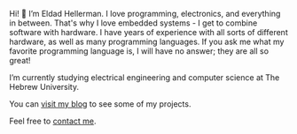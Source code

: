 Hi! 👋 I’m Eldad Hellerman.
I love programming, electronics, and everything in between. That's why I love embedded systems - I get to combine software with hardware.
I have years of experience with all sorts of different hardware, as well as many programming languages.
If you ask me what my favorite programming language is, I will have no answer; they are all so great!

I’m currently studying electrical engineering and computer science at The Hebrew University.

You can [visit my blog](https://eldadhellerman.infinityfreeapp.com/) to see some of my projects.

Feel free to [contact me](mailto:EldadHellerman@gmail.com).

